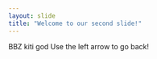 ```yaml
---
layout: slide
title: "Welcome to our second slide!"
---
```

BBZ kiti god
Use the left arrow to go back!

